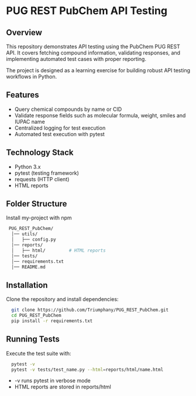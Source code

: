 
# PUG REST PubChem API Testing

## Overview

This repository demonstrates API testing using the PubChem PUG REST API.
It covers fetching compound information, validating responses, and implementing automated test cases with proper reporting.

The project is designed as a learning exercise for building robust API testing workflows in Python.

## Features

* Query chemical compounds by name or CID
* Validate response fields such as molecular formula, weight, smiles and IUPAC name
* Centralized logging for test execution
* Automated test execution with pytest

## Technology Stack

* Python 3.x
* pytest (testing framework)
* requests (HTTP client)
* HTML reports 



## Folder Structure

Install my-project with npm

```bash
 PUG_REST_PubChem/
  │── utils/
  │   ├── config.py
  │── reports/
  │   ├── html/         # HTML reports
  │── tests/
  │── requirements.txt
  │── README.md

```
## Installation

Clone the repository and install dependencies:

```bash
  git clone https://github.com/Triumphany/PUG_REST_PubChem.git
  cd PUG_REST_PubChem
  pip install -r requirements.txt
```

## Running Tests

Execute the test suite with:

```bash
  pytest -v
  pytest -v tests/test_name.py --html=reports/html/name.html
```
* -v runs pytest in verbose mode
* HTML reports are stored in reports/html


